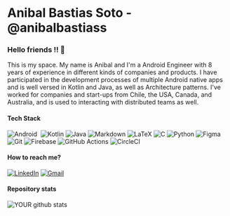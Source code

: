 # Anibal Bastias Soto - @anibalbastiass

### Hello friends !! 👋

This is my space. My name is Anibal and I'm a Android Engineer with 8 years of experience in different kinds of companies and products. I have participated in the development processes of multiple Android native apps and is well versed in Kotlin and Java, as well as Architecture patterns. I've worked for companies and start-ups from Chile, the USA, Canada, and Australia, and is used to interacting with distributed teams as well. 


#### Tech Stack
<img alt="Android" src="https://img.shields.io/badge/Android-3DDC84?style=for-the-badge&logo=android&logoColor=white" />&nbsp;
<img alt="Kotlin" src="https://img.shields.io/badge/kotlin-%230095D5.svg?&style=for-the-badge&logo=kotlin&logoColor=white"/>
<img alt="Java" src="https://img.shields.io/badge/java-%23ED8B00.svg?&style=for-the-badge&logo=java&logoColor=white"/>
<img alt="Markdown" src="https://img.shields.io/badge/markdown-%23000000.svg?&style=for-the-badge&logo=markdown&logoColor=white"/>
<img alt="LaTeX" src="https://img.shields.io/badge/latex%20-%23008080.svg?&style=for-the-badge&logo=latex&logoColor=white"/>
<img alt="C" src="https://img.shields.io/badge/c%20-%2300599C.svg?&style=for-the-badge&logo=c&logoColor=white"/>
<img alt="Python" src="https://img.shields.io/badge/python%20-%2314354C.svg?&style=for-the-badge&logo=python&logoColor=white"/>
<img alt="Figma" src="https://img.shields.io/badge/figma%20-%23F24E1E.svg?&style=for-the-badge&logo=figma&logoColor=white"/>
<img alt="Git" src="https://img.shields.io/badge/git%20-%23F05033.svg?&style=for-the-badge&logo=git&logoColor=white"/>
<img alt="Firebase" src="https://img.shields.io/badge/firebase%20-%23039BE5.svg?&style=for-the-badge&logo=firebase"/>
<img alt="GitHub Actions" src="https://img.shields.io/badge/github%20actions%20-%232671E5.svg?&style=for-the-badge&logo=github%20actions&logoColor=white"/>
<img alt="CircleCI" src="https://img.shields.io/badge/CIRCLECI%20-%23161616.svg?&style=for-the-badge&logo=circleci&logoColor=white"/>

#### How to reach me?
[![LinkedIn](https://img.shields.io/badge/-LINKEDIN-0077B5?style=for-the-badge&logo=linkedin&logoColor=white)](https://www.linkedin.com/in/anibalbastias/)
<a href='mailto:anibal.bastias@gmail.com'><img alt="Gmail" src="https://img.shields.io/badge/Gmail-D14836?style=for-the-badge&logo=gmail&logoColor=white" /></a>

#### Repository stats
![YOUR github stats](https://github-readme-stats.vercel.app/api?username=anibalbastiass)
